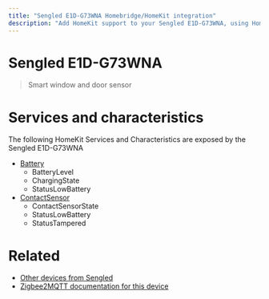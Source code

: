 ```yaml
---
title: "Sengled E1D-G73WNA Homebridge/HomeKit integration"
description: "Add HomeKit support to your Sengled E1D-G73WNA, using Homebridge, Zigbee2MQTT and homebridge-z2m."
---
```

<!---
This file has been GENERATED using src/docgen/docgen.ts
DO NOT EDIT THIS FILE MANUALLY!
-->
# Sengled E1D-G73WNA
> Smart window and door sensor


# Services and characteristics
The following HomeKit Services and Characteristics are exposed by
the Sengled E1D-G73WNA

* [Battery](../../battery.md)
  * BatteryLevel
  * ChargingState
  * StatusLowBattery
* [ContactSensor](../../sensors.md)
  * ContactSensorState
  * StatusLowBattery
  * StatusTampered


# Related
* [Other devices from Sengled](../index.md#sengled)
* [Zigbee2MQTT documentation for this device](https://www.zigbee2mqtt.io/devices/E1D-G73WNA.html)